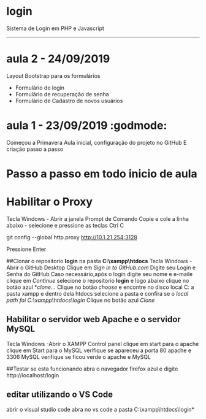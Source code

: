 # login
Sistema de Login em PHP e Javascript

---

# aula 2 - 24/09/2019
Layout Bootstrap para os formulários
- Formulário de login
- Formulário de recuperação de senha
- Formulário de Cadastro de novos usuários


# aula 1 - 23/09/2019 :godmode:
   Começou a Primavera
   Aula inicial, configuração do projeto no GitHub 
   E criação passo a passo


# Passo a passo em todo inicio de aula

# Habilitar o Proxy
Tecla Windows - Abrir a janela Prompt de Comando
Copie e cole a linha abaixo - selecione e pressione as teclas Ctrl C

git config --global http.proxy http://10.1.21.254:3128

Pressione Enter

##Clonar o repositorio **login** na pasta **C:\xampp\htdocs**
Tecla Windows -Abrir o GitHub Desktop
Clique em *Sign in to GitHub.com*
Digite seu Login e Senha do GitHub
Caso necessário,após o login digite seu nome e e-maile clique em *Continue*
selecione o repositorio **login** e logo abaixo clique no botão azul **clone...*
Clique no botão *choose* e encontre no disco local C: a pasta xampp e dentro dela htdocs
selecione a pasta e confira se o *local path foi C:\xampp\htdocs\login*
Clique no botão azul *Clone*

## Habilitar o servidor web **Apache** e o servidor **MySQL**
Tecla Windows -Abrir o XAMPP Control panel
clique em start para o apache
clique em Start para o MySQL
verifique se apareceu a porta 80 apache e 3306 MySQL
verifique se ficou verde o apache e MySQL

##Testar se esta funcionando
abra o navegador firefox azul e digite http://localhost/login

## editar utilizando o VS Code
abrir o visual studio code
abra no vs code a pasta C:\xampp\htdocs\login*
